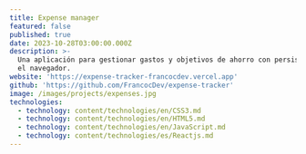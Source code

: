 ```yaml
---
title: Expense manager
featured: false
published: true
date: 2023-10-28T03:00:00.000Z
description: >-
  Una aplicación para gestionar gastos y objetivos de ahorro con persistencia en
  el navegador.
website: 'https://expense-tracker-francocdev.vercel.app'
github: 'https://github.com/FrancocDev/expense-tracker'
image: /images/projects/expenses.jpg
technologies:
  - technology: content/technologies/en/CSS3.md
  - technology: content/technologies/en/HTML5.md
  - technology: content/technologies/en/JavaScript.md
  - technology: content/technologies/es/Reactjs.md
---
```


